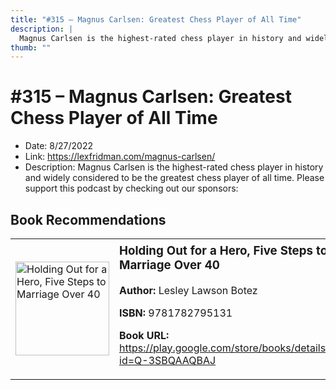 ```yaml
---
title: "#315 – Magnus Carlsen: Greatest Chess Player of All Time"
description: |
  Magnus Carlsen is the highest-rated chess player in history and widely considered to be the greatest chess player of all time. Please support this podcast by checking out our sponsors:"
thumb: ""
---
```


# #315 – Magnus Carlsen: Greatest Chess Player of All Time

  - Date: 8/27/2022
  - Link: https://lexfridman.com/magnus-carlsen/
  - Description: Magnus Carlsen is the highest-rated chess player in history and widely considered to be the greatest chess player of all time. Please support this podcast by checking out our sponsors:

## Book Recommendations

<table style="border: none;"><tr style="border: none;"><td style="border: none;"><img src="http://books.google.com/books/content?id=Q-3SBQAAQBAJ&printsec=frontcover&img=1&zoom=1&edge=curl&source=gbs_api" alt="Holding Out for a Hero, Five Steps to Marriage Over 40" width="150" style="vertical-align: top;"></td><td style="border: none; vertical-align: top;"><h3 style='margin-top: 5'>Holding Out for a Hero, Five Steps to Marriage Over 40</h3><p><strong>Author:</strong> Lesley Lawson Botez</p><p><strong>ISBN:</strong> 9781782795131</p><p><strong>Book URL:</strong> <a href="https://play.google.com/store/books/details?id=Q-3SBQAAQBAJ">https://play.google.com/store/books/details?id=Q-3SBQAAQBAJ</a></p></td></tr></table>
